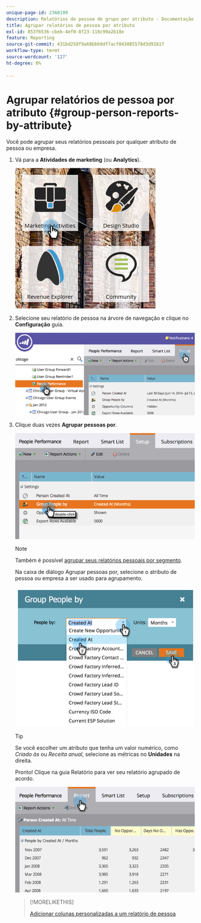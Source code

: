 ```yaml
---
unique-page-id: 2360199
description: Relatórios de pessoa de grupo por atributo - Documentação do Marketo - Documentação do produto
title: Agrupar relatórios de pessoa por atributo
exl-id: 853f6536-cbeb-4ef0-8f23-118c99a2b18e
feature: Reporting
source-git-commit: 431bd258f9a68bbb9df7acf043085578d3d91b1f
workflow-type: tm+mt
source-wordcount: '127'
ht-degree: 0%

---
```


# Agrupar relatórios de pessoa por atributo {#group-person-reports-by-attribute}

Você pode agrupar seus relatórios pessoais por qualquer atributo de pessoa ou empresa.

1. Vá para a **Atividades de marketing** (ou **Analytics**).

   ![](assets/image2017-3-28-10-3a22-3a53.png)

1. Selecione seu relatório de pessoa na árvore de navegação e clique no **Configuração** guia.

   ![](assets/image2017-3-28-11-3a33-3a48.png)

1. Clique duas vezes **Agrupar pessoas por**.

   ![](assets/image2017-3-28-11-3a34-3a5.png)

   >[!NOTE]
   >
   >Também é possível [agrupar seus relatórios pessoais por segmento](/help/marketo/product-docs/personalization/segmentation-and-snippets/segmentation/group-person-reports-by-segment.md).

   Na caixa de diálogo Agrupar pessoas por, selecione o atributo de pessoa ou empresa a ser usado para agrupamento.

   ![](assets/image2017-3-28-11-3a34-3a42.png)

   >[!TIP]
   >
   >Se você escolher um atributo que tenha um valor numérico, como _Criado às_ ou _Receita anual_, selecione as métricas no **Unidades** na direita.

   Pronto! Clique na guia Relatório para ver seu relatório agrupado de acordo.

   ![](assets/image2017-3-28-11-3a35-3a0.png)

   >[!MORELIKETHIS]
   >
   >[Adicionar colunas personalizadas a um relatório de pessoa](/help/marketo/product-docs/reporting/basic-reporting/editing-reports/add-custom-columns-to-a-person-report.md)
